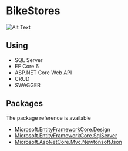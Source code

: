 # BikeStores

![Alt Text](https://github.com/alkaren/EF-CORE-6-ASP.NET-Core-Web-API/blob/main/example.png)

## Using
- SQL Server
- EF Core 6
- ASP.NET Core Web API
- CRUD
- SWAGGER

## Packages
The package reference is available
<ul>
  <li><a href="https://www.nuget.org/packages/Microsoft.EntityFrameworkCore.Design/">Microsoft.EntityFrameworkCore.Design</a></li>
  <li><a href="https://www.nuget.org/packages/Microsoft.EntityFrameworkCore.SqlServer/">Microsoft.EntityFrameworkCore.SqlServer</a></li>
  <li><a href="https://www.nuget.org/packages/Microsoft.AspNetCore.Mvc.NewtonsoftJson/">Microsoft.AspNetCore.Mvc.NewtonsoftJson</a></li>
</ul>
